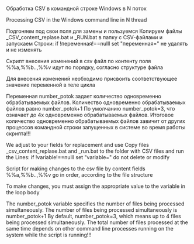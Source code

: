 Обработка CSV в командной строке Windows в N поток

Processing CSV in the Windows command line in N thread


Подгоняем под свои поля для замены и пользуемся
Копируем файлы _CSV_content_replase.bat и _RUN.bat в папку с CSV-файлами и запускаем
Строки: 
if !переменная!==nulll set "переменная=" не удалять и не изменять

Скрипт внесения изменений в csv файл по контенту
поля %%a,%%b..,%%v идут по порядку, согласно структуре файла


Для внесения изменений необходимо присвоить соответствующее значение переменной в теле цикла


Переменная number_potok задает количество одновременно обрабатываемых файлов. 
Количество одновременно обрабатываемых файлов равно number_potok+1
По умолчанию number_potok=3, что означает до 4х одновременно обрабатываемых файлов.
Итоговое количество одновременно обрабатываемых файлов завичит от других процессов командной строки запущенных в системе во время работы скрипта!!!

We adjust to your fields for replacement and use Copy files _csv_content_replase.bat and _run.bat to the folder with CSV files and run the Lines: if !variable!==nulll set "variable=" do not delete or modify

Script for making changes to the csv file by content fields %%a,%%b..,%%v go in order, according to the file structure

To make changes, you must assign the appropriate value to the variable in the loop body

The number_potok variable specifies the number of files being processed simultaneously. The number of files being processed simultaneously is number_potok+1 By default, number_potok=3, which means up to 4 files being processed simultaneously. The total number of files processed at the same time depends on other command line processes running on the system while the script is running!!!